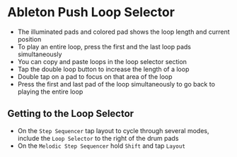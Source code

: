 # Ableton Push Loop Selector

- The illuminated pads and colored pad shows the loop length and current position
- To play an entire loop, press the first and the last loop pads simultaneously
- You can copy and paste loops in the loop selector section
- Tap the double loop button to increase the length of a loop
- Double tap on a pad to focus on that area of the loop
- Press the first and last pad of the loop simultaneously to go back to playing the entire loop

## Getting to the Loop Selector

- On the `Step Sequencer` tap layout to cycle through several modes, include the `Loop Selector` to the right of the drum pads
- On the `Melodic Step Sequencer` hold `Shift` and tap `Layout`